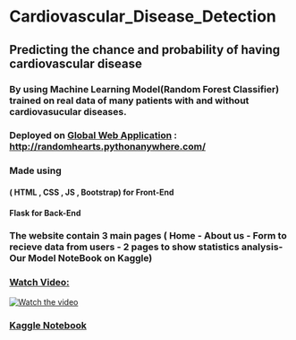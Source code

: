 # Cardiovascular_Disease_Detection
## Predicting the chance and probability of having cardiovascular disease
### By using Machine Learning  Model(Random Forest Classifier) trained on real data of many patients with and without cardiovasucular diseases.
### Deployed on [Global Web Application](http://randomhearts.pythonanywhere.com/) : http://randomhearts.pythonanywhere.com/  
### Made using 
#### ( HTML , CSS , JS , Bootstrap) for Front-End
#### Flask for Back-End
### The website contain 3 main pages ( Home - About us - Form to recieve data from users - 2 pages to show statistics analysis- Our Model NoteBook on Kaggle)
### [Watch Video:](https://drive.google.com/file/d/19MT26U3C17RlqK8LBpIGdhlubEKUK_NI/view)
[![Watch the video](https://github.com/Omar-Saad-ELGharbawy/Cardiovascular_Disease_Detection/blob/main/RandomHearts.png)](https://drive.google.com/file/d/19MT26U3C17RlqK8LBpIGdhlubEKUK_NI/view)

### [Kaggle Notebook](https://www.kaggle.com/code/omarsaadelgharbawy/randomforestclassifier)
